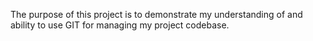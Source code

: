 The purpose of this project is to demonstrate my understanding of and ability to use GIT for managing my project codebase.

